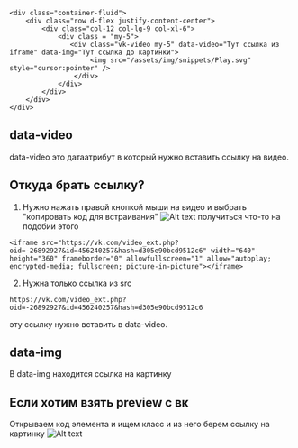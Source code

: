 ```
<div class="container-fluid">
    <div class="row d-flex justify-content-center">
        <div class="col-12 col-lg-9 col-xl-6">
            <div class = "my-5">
               <div class="vk-video my-5" data-video="Тут ссылка из iframe" data-img="Тут ссылка до картинки">
                    <img src="/assets/img/snippets/Play.svg" style="cursor:pointer" />
                </div>
            </div>
        </div>
    </div>
</div>
```
## data-video
data-video это датаатрибут в который нужно вставить ссылку на видео.
## Откуда брать ссылку?
1. Нужно нажать правой кнопкой мыши на видео и выбрать "копировать код для встраивания"
![Alt text](https://i.ibb.co/8j7Z9dW/2024-09-04-16-59-42.png)
получиться что-то на подобии этого
```
<iframe src="https://vk.com/video_ext.php?oid=-26892927&id=456240257&hash=d305e90bcd9512c6" width="640" height="360" frameborder="0" allowfullscreen="1" allow="autoplay; encrypted-media; fullscreen; picture-in-picture"></iframe>
```
2. Нужна только ссылка из src
```
https://vk.com/video_ext.php?oid=-26892927&id=456240257&hash=d305e90bcd9512c6
```
эту  ссылку нужно вставить в data-video.
## data-img
В data-img находится ссылка на картинку
## Если хотим взять preview с вк
Открываем код элемента и ищем класс и из него берем ссылку на картинку
![Alt text](https://i.ibb.co/wgkxQR7/image.png)
